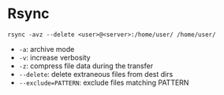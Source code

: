 # Rsync

```shell
rsync -avz --delete <user>@<server>:/home/user/ /home/user/
```

* `-a`: archive mode
* `-v`: increase verbosity
* `-z`: compress file data during the transfer
* `--delete`: delete extraneous files from dest dirs
* `--exclude=PATTERN`: exclude files matching PATTERN
